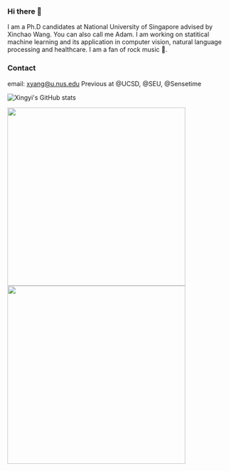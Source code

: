 ### Hi there 👋
I am a Ph.D candidates at National University of Singapore advised by Xinchao Wang. You can also call me Adam. I am working on statitical machine learning and its application in computer vision, natural language processing and healthcare. I am a fan of rock music :musical_note:. 

<!-- [![adamdad's GitHub stats](https://github-readme-stats.vercel.app/api?username=adamdad&show_icons=true&theme=merko)](https://github.com/adamdad/github-readme-stats)
[![Top Langs](https://github-readme-stats.vercel.app/api/top-langs/?username=adamdad&layout=compact&theme=merko)](https://github.com/adamdad/github-readme-stats)
 -->
### Contact
email: xyang@u.nus.edu
Previous at @UCSD, @SEU, @Sensetime

![Xingyi's GitHub stats](https://github-readme-stats.vercel.app/api?username=adamdad&show_icons=true&theme=solarized-dark)

<img src="https://user-images.githubusercontent.com/26020510/196132247-3f5793da-0571-48ab-856a-28fdb591640c.png" width="400" height="400"><img src="https://user-images.githubusercontent.com/26020510/196137974-ae9d64b6-4aa4-45a5-b621-7a370bc4d562.png" width="400" height="400">
